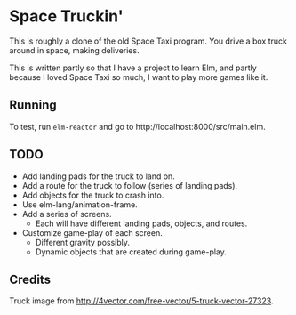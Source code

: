 Space Truckin'
==============

This is roughly a clone of the old Space Taxi program.
You drive a box truck around in space, making deliveries.

This is written partly so that I have a project to learn Elm,
and partly because I loved Space Taxi so much, I want to play more games like it.


Running
-------

To test, run `elm-reactor` and go to http://localhost:8000/src/main.elm.


TODO
----

* Add landing pads for the truck to land on.
* Add a route for the truck to follow (series of landing pads).
* Add objects for the truck to crash into.
* Use elm-lang/animation-frame.
* Add a series of screens.
    * Each will have different landing pads, objects, and routes.
* Customize game-play of each screen.
    * Different gravity possibly.
    * Dynamic objects that are created during game-play.


Credits
-------

Truck image from http://4vector.com/free-vector/5-truck-vector-27323.
